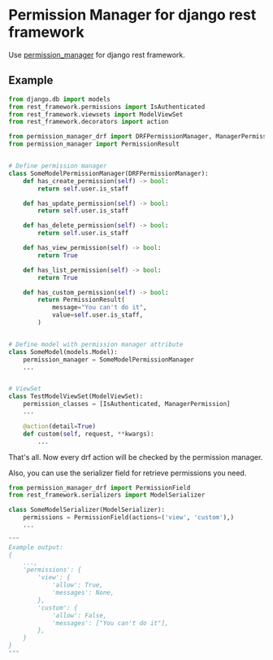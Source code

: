# Permission Manager for django rest framework

Use [permission_manager](https://github.com/kindlycat/permission-manager) for 
django rest framework.

## Example
```python
from django.db import models
from rest_framework.permissions import IsAuthenticated
from rest_framework.viewsets import ModelViewSet
from rest_framework.decorators import action

from permission_manager_drf import DRFPermissionManager, ManagerPermission
from permission_manager import PermissionResult


# Define permission manager
class SomeModelPermissionManager(DRFPermissionManager):
    def has_create_permission(self) -> bool:
        return self.user.is_staff

    def has_update_permission(self) -> bool:
        return self.user.is_staff

    def has_delete_permission(self) -> bool:
        return self.user.is_staff

    def has_view_permission(self) -> bool:
        return True

    def has_list_permission(self) -> bool:
        return True

    def has_custom_permission(self) -> bool:
        return PermissionResult(
            message="You can't do it",
            value=self.user.is_staff,
        )


# Define model with permission manager attribute
class SomeModel(models.Model):
    permission_manager = SomeModelPermissionManager
    ...


# ViewSet
class TestModelViewSet(ModelViewSet):
    permission_classes = [IsAuthenticated, ManagerPermission]
    ...

    @action(detail=True)
    def custom(self, request, **kwargs):
        ...
```
That's all. Now every drf action will be checked by the permission manager.

Also, you can use the serializer field for retrieve permissions you need.

```python
from permission_manager_drf import PermissionField
from rest_framework.serializers import ModelSerializer

class SomeModelSerializer(ModelSerializer):
    permissions = PermissionField(actions=('view', 'custom'),)
    ...

"""
Example output:
{
    ...,
    'permissions': {
        'view': {
            'allow': True,
            'messages': None,
        },
        'custom': {
            'allow': False,
            'messages': ["You can't do it"],
        },
    }
}
"""
```